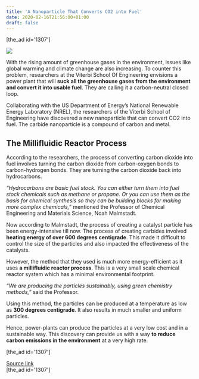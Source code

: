 ```yaml
---
title: 'A Nanoparticle That Converts CO2 into Fuel'
date: 2020-02-16T21:56:00+01:00
draft: false
---
```


\[the\_ad id='1307'\]  
  

  
![](https://beebom.com/wp-content/uploads/2020/02/Nanoparticles-convert-Co2-feat..jpg)

With the rising amount of greenhouse gases in the environment, issues like global warming and climate change are also increasing. To counter this problem, researchers at the Viterbi School Of Engineering envisions a power plant that will **suck all the greenhouse gases from the environment and convert it into usable fuel**. They are calling it a carbon-neutral closed loop.  

Collaborating with the US Department of Energy’s National Renewable Energy Laboratory (NREL), the researchers of the Viterbi School of Engineering have discovered a new nanoparticle that can convert CO2 into fuel. The carbide nanoparticle is a compound of carbon and metal.  

The Millifluidic Reactor Process
--------------------------------

  

According to the researchers, the process of converting carbon dioxide into fuel involves turning the carbon dioxide from carbon-oxygen bonds to carbon-hydrogen bonds. They are turning the carbon dioxide back into hydrocarbons.  

_“Hydrocarbons are basic fuel stock. You can either turn them into fuel stock chemicals such as methane or propane. Or you can use them as the basis for chemical synthesis so they can be building blocks for making more complex chemicals,”_ mentioned the Professor of Chemical Engineering and Materials Science, Noah Malmstadt.  

Now according to Malmstadt, the process of creating a catalyst particle has been energy-intensive till now. The process of creating carbides involved **heating energy of over 600 degrees centigrade**. This made it difficult to control the size of the particles and also impacted the effectiveness of the catalysts.  

However, the method that they used is much more energy-efficient as it uses **a millifluidic reactor process**. This is a very small scale chemical reactor system which has a minimal environmental footprint.  

_“We are producing the particles sustainably, using green chemistry methods,”_ said the Professor.  

Using this method, the particles can be produced at a temperature as low as **300 degrees centigrade**. It also results in much smaller and uniform particles.  

Hence, power-plants can produce the particles at a very low cost and in a sustainable way. This discovery can provide us with a way **to reduce carbon emissions in the environment** at a very high rate.  

  
  
\[the\_ad id='1307'\]  
  
[Source link](https://beebom.com/researchers-discovered-nanoparticle-converts-co2-into-fuel/)  
\[the\_ad id='1307'\]